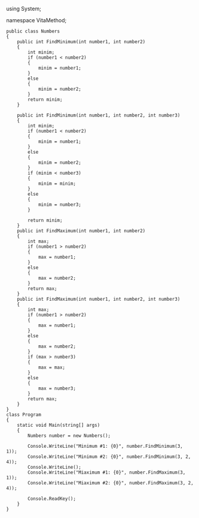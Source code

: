 using System;

namespace VitaMethod;

    public class Numbers
    {
        public int FindMinimum(int number1, int number2)
        {
            int minim;
            if (number1 < number2)
            {
                minim = number1;
            }
            else
            {
                minim = number2;
            }
            return minim;
        }

        public int FindMinimum(int number1, int number2, int number3)
        {
            int minim;
            if (number1 < number2)
            {
                minim = number1;
            }
            else
            {
                minim = number2;
            }
            if (minim < number3)
            {
                minim = minim;
            }
            else
            {
                minim = number3;
            }

            return minim;
        }
        public int FindMaximum(int number1, int number2)
        {
            int max;
            if (number1 > number2)
            {
                max = number1;
            }
            else
            {
                max = number2;
            }
            return max;
        }
        public int FindMaximum(int number1, int number2, int number3)
        {
            int max;
            if (number1 > number2)
            {
                max = number1;
            }
            else
            {
                max = number2;
            }
            if (max > number3)
            {
                max = max;
            }
            else
            {
                max = number3;
            }
            return max;
        }
    }
    class Program
    {
        static void Main(string[] args)
        {
            Numbers number = new Numbers();

            Console.WriteLine("Minimum #1: {0}", number.FindMinimum(3, 1));
            Console.WriteLine("Minimum #2: {0}", number.FindMinimum(3, 2, 4));
            Console.WriteLine();
            Console.WriteLine("Miaximum #1: {0}", number.FindMaximum(3, 1));
            Console.WriteLine("Miaximum #2: {0}", number.FindMaximum(3, 2, 4));

            Console.ReadKey();
        }
    }
